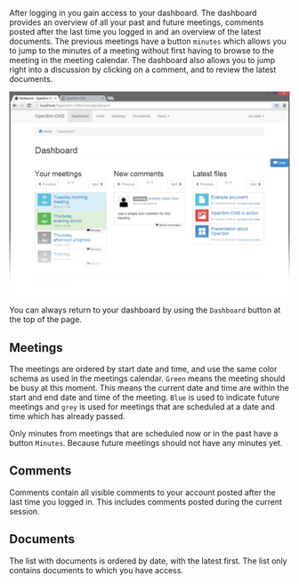 After logging in you gain access to your dashboard. The dashboard provides an overview of all your past and future meetings, comments posted after the last time you logged in and an overview of the latest documents. The previous meetings have a button `minutes` which allows you to jump to the minutes of a meeting without first having to browse to the meeting in the meeting calendar. The dashboard also allows you to jump right into a discussion by clicking on a comment, and to review the latest documents.

![Dashboard](../img/dashboard.png "Dashboard in the CMS")

You can always return to your dashboard by using the `Dashboard` button at the top of the page.

## Meetings
The meetings are ordered by start date and time, and use the same color schema as used in the meetings calendar. `Green` means the meeting should be busy at this moment. This means the current date and time are within the start and end date and time of the meeting. `Blue` is used to indicate future meetings and `grey` is used for meetings that are scheduled at a date and time which has already passed.

Only minutes from meetings that are scheduled now or in the past have a button `Minutes`. Because future meetings should not have any minutes yet.

## Comments
Comments contain all visible comments to your account posted after the last time you logged in. This includes comments posted during the current session.

## Documents
The list with documents is ordered by date, with the latest first. The list only contains documents to which you have access.